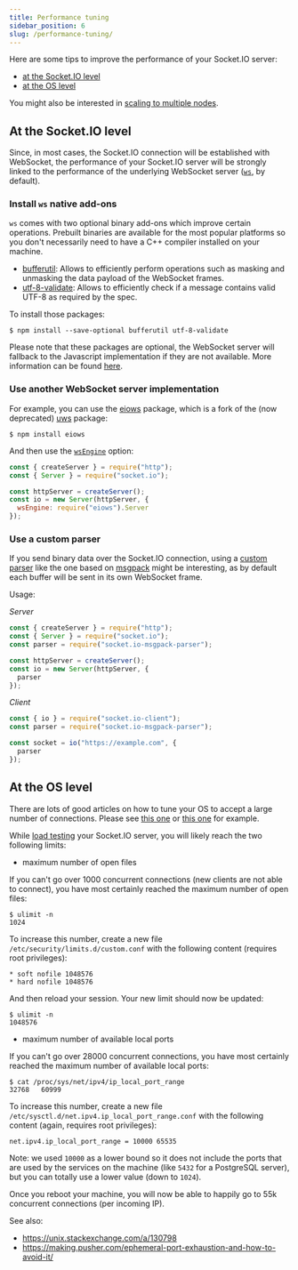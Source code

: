 ```yaml
---
title: Performance tuning
sidebar_position: 6
slug: /performance-tuning/
---
```


Here are some tips to improve the performance of your Socket.IO server:

- [at the Socket.IO level](#at-the-socketio-level)
- [at the OS level](#at-the-os-level)

You might also be interested in [scaling to multiple nodes](../02-Server/using-multiple-nodes.md).

## At the Socket.IO level

Since, in most cases, the Socket.IO connection will be established with WebSocket, the performance of your Socket.IO server will be strongly linked to the performance of the underlying WebSocket server ([`ws`](https://github.com/websockets/ws), by default).

### Install `ws` native add-ons

`ws` comes with two optional binary add-ons which improve certain operations. Prebuilt binaries are available for the most popular platforms so you don't necessarily need to have a C++ compiler installed on your machine.

- [bufferutil](https://www.npmjs.com/package/bufferutil): Allows to efficiently perform operations such as masking and unmasking the data payload of the WebSocket frames.
- [utf-8-validate](https://www.npmjs.com/package/utf-8-validate): Allows to efficiently check if a message contains valid UTF-8 as required by the spec.

To install those packages:

```
$ npm install --save-optional bufferutil utf-8-validate
```

Please note that these packages are optional, the WebSocket server will fallback to the Javascript implementation if they are not available. More information can be found [here](https://github.com/websockets/ws/#opt-in-for-performance-and-spec-compliance).

### Use another WebSocket server implementation

For example, you can use the [eiows](https://www.npmjs.com/package/eiows) package, which is a fork of the (now deprecated) [uws](https://www.npmjs.com/package/uws) package:

```
$ npm install eiows
```

And then use the [`wsEngine`](../../server-options.md#wsengine) option:

```js
const { createServer } = require("http");
const { Server } = require("socket.io");

const httpServer = createServer();
const io = new Server(httpServer, {
  wsEngine: require("eiows").Server
});
```

### Use a custom parser

If you send binary data over the Socket.IO connection, using a [custom parser](custom-parser.md) like the one based on [msgpack](custom-parser.md#the-msgpack-parser) might be interesting, as by default each buffer will be sent in its own WebSocket frame.

Usage:

*Server*

```js
const { createServer } = require("http");
const { Server } = require("socket.io");
const parser = require("socket.io-msgpack-parser");

const httpServer = createServer();
const io = new Server(httpServer, {
  parser
});
```

*Client*

```js
const { io } = require("socket.io-client");
const parser = require("socket.io-msgpack-parser");

const socket = io("https://example.com", {
  parser
});
```

## At the OS level

There are lots of good articles on how to tune your OS to accept a large number of connections. Please see [this one](https://blog.jayway.com/2015/04/13/600k-concurrent-websocket-connections-on-aws-using-node-js/) or [this one](https://medium.com/@elliekang/scaling-to-a-millions-websocket-concurrent-connections-at-spoon-radio-bbadd6ec1901) for example.

While [load testing](load-testing.md) your Socket.IO server, you will likely reach the two following limits:

- maximum number of open files

If you can't go over 1000 concurrent connections (new clients are not able to connect), you have most certainly reached the maximum number of open files:

```
$ ulimit -n
1024
```

To increase this number, create a new file `/etc/security/limits.d/custom.conf` with the following content (requires root privileges):

```
* soft nofile 1048576
* hard nofile 1048576
```

And then reload your session. Your new limit should now be updated:

```
$ ulimit -n
1048576
```

- maximum number of available local ports

If you can't go over 28000 concurrent connections, you have most certainly reached the maximum number of available local ports:

```
$ cat /proc/sys/net/ipv4/ip_local_port_range
32768	60999
```

To increase this number, create a new file `/etc/sysctl.d/net.ipv4.ip_local_port_range.conf` with the following content (again, requires root privileges):

```
net.ipv4.ip_local_port_range = 10000 65535
```

Note: we used `10000` as a lower bound so it does not include the ports that are used by the services on the machine (like `5432` for a PostgreSQL server), but you can totally use a lower value (down to `1024`).

Once you reboot your machine, you will now be able to happily go to 55k concurrent connections (per incoming IP).

See also:

- https://unix.stackexchange.com/a/130798
- https://making.pusher.com/ephemeral-port-exhaustion-and-how-to-avoid-it/
